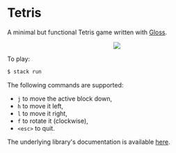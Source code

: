 # Tetris

A minimal but functional Tetris game written with
[Gloss](https://hackage.haskell.org/package/gloss).

<p align="center">
  <img src="https://i.imgur.com/ZqLo1Mz.png">
</p>

To play:

```sh
$ stack run
```

The following commands are supported:

+ `j` to move the active block down,
+ `h` to move it left,
+ `l` to move it right,
+ `f` to rotate it (clockwise),
+ `<esc>` to quit.

The underlying library's documentation is available
[here](https://mtth.github.io/toys/tetris).

